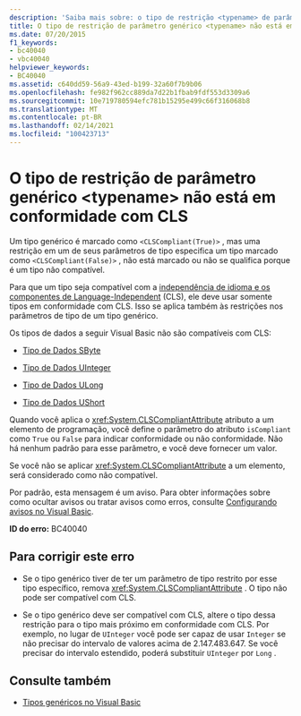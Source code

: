 ```yaml
---
description: 'Saiba mais sobre: o tipo de restrição <typename> de parâmetro genérico não é compatível com CLS'
title: O tipo de restrição de parâmetro genérico <typename> não está em conformidade com CLS
ms.date: 07/20/2015
f1_keywords:
- bc40040
- vbc40040
helpviewer_keywords:
- BC40040
ms.assetid: c640dd59-56a9-43ed-b199-32a60f7b9b06
ms.openlocfilehash: fe982f962cc889da7d22b1fbab9fdf553d3309a6
ms.sourcegitcommit: 10e719780594efc781b15295e499c66f316068b8
ms.translationtype: MT
ms.contentlocale: pt-BR
ms.lasthandoff: 02/14/2021
ms.locfileid: "100423713"
---
```

# <a name="generic-parameter-constraint-type-typename-is-not-cls-compliant"></a>O tipo de restrição de parâmetro genérico \<typename> não está em conformidade com CLS

Um tipo genérico é marcado como `<CLSCompliant(True)>` , mas uma restrição em um de seus parâmetros de tipo especifica um tipo marcado como `<CLSCompliant(False)>` , não está marcado ou não se qualifica porque é um tipo não compatível.  
  
 Para que um tipo seja compatível com a [independência de idioma e os componentes de Language-Independent](../../standard/language-independence-and-language-independent-components.md) (CLS), ele deve usar somente tipos em conformidade com CLS. Isso se aplica também às restrições nos parâmetros de tipo de um tipo genérico.  
  
 Os tipos de dados a seguir Visual Basic não são compatíveis com CLS:  
  
- [Tipo de Dados SByte](../language-reference/data-types/sbyte-data-type.md)  
  
- [Tipo de Dados UInteger](../language-reference/data-types/uinteger-data-type.md)  
  
- [Tipo de Dados ULong](../language-reference/data-types/ulong-data-type.md)  
  
- [Tipo de Dados UShort](../language-reference/data-types/ushort-data-type.md)  
  
 Quando você aplica o <xref:System.CLSCompliantAttribute> atributo a um elemento de programação, você define o parâmetro do atributo `isCompliant` como `True` ou `False` para indicar conformidade ou não conformidade. Não há nenhum padrão para esse parâmetro, e você deve fornecer um valor.  
  
 Se você não se aplicar <xref:System.CLSCompliantAttribute> a um elemento, será considerado como não compatível.  
  
 Por padrão, esta mensagem é um aviso. Para obter informações sobre como ocultar avisos ou tratar avisos como erros, consulte [Configurando avisos no Visual Basic](/visualstudio/ide/configuring-warnings-in-visual-basic).  
  
 **ID do erro:** BC40040  
  
## <a name="to-correct-this-error"></a>Para corrigir este erro  
  
- Se o tipo genérico tiver de ter um parâmetro de tipo restrito por esse tipo específico, remova <xref:System.CLSCompliantAttribute> . O tipo não pode ser compatível com CLS.  
  
- Se o tipo genérico deve ser compatível com CLS, altere o tipo dessa restrição para o tipo mais próximo em conformidade com CLS. Por exemplo, no lugar de `UInteger` você pode ser capaz de usar `Integer` se não precisar do intervalo de valores acima de 2.147.483.647. Se você precisar do intervalo estendido, poderá substituir `UInteger` por `Long` .  
  
## <a name="see-also"></a>Consulte também

- [Tipos genéricos no Visual Basic](../programming-guide/language-features/data-types/generic-types.md)
